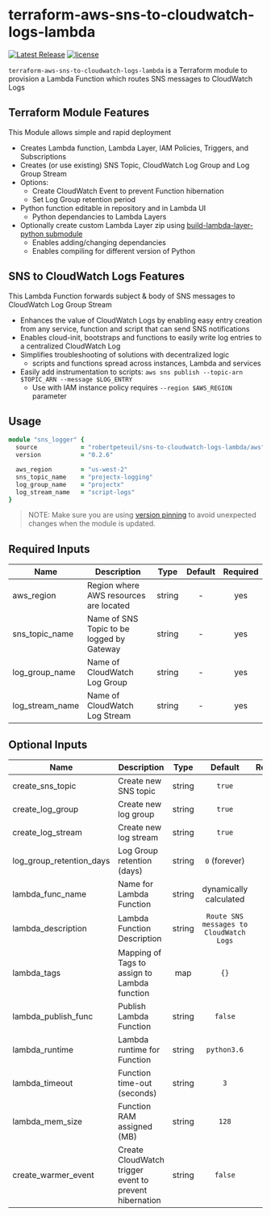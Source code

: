 # terraform-aws-sns-to-cloudwatch-logs-lambda

[![Latest Release](https://img.shields.io/github/release/robertpeteuil/terraform-aws-sns-to-cloudwatch-logs-lambda.svg)](https://github.com/robertpeteuil/terraform-aws-sns-to-cloudwatch-logs-lambda) [![license](https://img.shields.io/github/license/robertpeteuil/terraform-aws-sns-to-cloudwatch-logs-lambda.svg?colorB=2067b8)](https://github.com/robertpeteuil/terraform-aws-sns-to-cloudwatch-logs-lambda)

`terraform-aws-sns-to-cloudwatch-logs-lambda` is a Terraform module to provision a Lambda Function which routes SNS messages to CloudWatch Logs

## Terraform Module Features

This Module allows simple and rapid deployment

- Creates Lambda function, Lambda Layer, IAM Policies, Triggers, and Subscriptions
- Creates (or use existing) SNS Topic, CloudWatch Log Group and Log Group Stream
- Options:
  - Create CloudWatch Event to prevent Function hibernation
  - Set Log Group retention period
- Python function editable in repository and in Lambda UI
  - Python dependancies to Lambda Layers
- Optionally create custom Lambda Layer zip using [build-lambda-layer-python submodule](https://github.com/robertpeteuil/build-lambda-layer-python)
  - Enables adding/changing dependancies
  - Enables compiling for different version of Python

## SNS to CloudWatch Logs Features

This Lambda Function forwards subject & body of SNS messages to CloudWatch Log Group Stream

- Enhances the value of CloudWatch Logs by enabling easy entry creation from any service, function and script that can send SNS notifications
- Enables cloud-init, bootstraps and functions to easily write log entries to a centralized CloudWatch Log
- Simplifies troubleshooting of solutions with decentralized logic
  - scripts and functions spread across instances, Lambda and services
- Easily add instrumentation to scripts: `aws sns publish --topic-arn $TOPIC_ARN --message $LOG_ENTRY`
  - Use with IAM instance policy requires `--region $AWS_REGION` parameter

## Usage

``` ruby
module "sns_logger" {
  source            = "robertpeteuil/sns-to-cloudwatch-logs-lambda/aws"
  version           = "0.2.6"

  aws_region        = "us-west-2"
  sns_topic_name    = "projectx-logging"
  log_group_name    = "projectx"
  log_stream_name   = "script-logs"
}
```

> NOTE: Make sure you are using [version pinning](https://www.terraform.io/docs/modules/usage.html#module-versions) to avoid unexpected changes when the module is updated.

## Required Inputs

| Name | Description | Type | Default | Required |
|------|-------------|:----:|:-----:|:-----:|
| aws_region | Region where AWS resources are located | string | - | yes |
| sns_topic_name | Name of SNS Topic to be logged by Gateway | string | - | yes |
| log_group_name | Name of CloudWatch Log Group | string | - | yes |
| log_stream_name | Name of CloudWatch Log Stream | string | - | yes |

## Optional Inputs

| Name | Description | Type | Default | Required |
|------|-------------|:----:|:-----:|:-----:|
| create_sns_topic | Create new SNS topic | string | `true` | no |
| create_log_group | Create new log group | string | `true` | no |
| create_log_stream | Create new log stream | string | `true` | no |
| log_group_retention_days | Log Group retention (days) | string | `0` (forever) | no |
| lambda_func_name | Name for Lambda Function | string | dynamically calculated | no |
| lambda_description | Lambda Function Description | string | `Route SNS messages to CloudWatch Logs` | no |
| lambda_tags | Mapping of Tags to assign to Lambda function | map | `{}` | no |
| lambda_publish_func | Publish Lambda Function | string | `false` | no |
| lambda_runtime | Lambda runtime for Function | string | `python3.6` | no |
| lambda_timeout | Function time-out (seconds) | string | `3` | no |
| lambda_mem_size | Function RAM assigned (MB) | string | `128` | no |
| create_warmer_event | Create CloudWatch trigger event to prevent hibernation | string | `false` | no |
